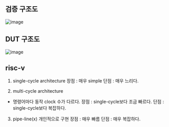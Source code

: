 ## 검증 구조도
![image](https://github.com/user-attachments/assets/ebd422fd-3122-426e-826e-dc703c2f5d11)

## DUT 구조도
![image](https://github.com/user-attachments/assets/be908a92-6fb9-4e59-b026-58ef8c9cb412)

## risc-v
1. single-cycle architecture
장점 : 매우 simple
단점 : 매우 느리다.

2. multi-cycle architecture
- 명령어마다 동작 clock 수가 다르다.
장점 : single-cycle보다 조금 빠르다.
단점 : single-cycle보다 복잡하다.

3. pipe-line(x)
개인적으로 구현
장점 : 매우 빠름
단점 : 매우 복잡하다.
